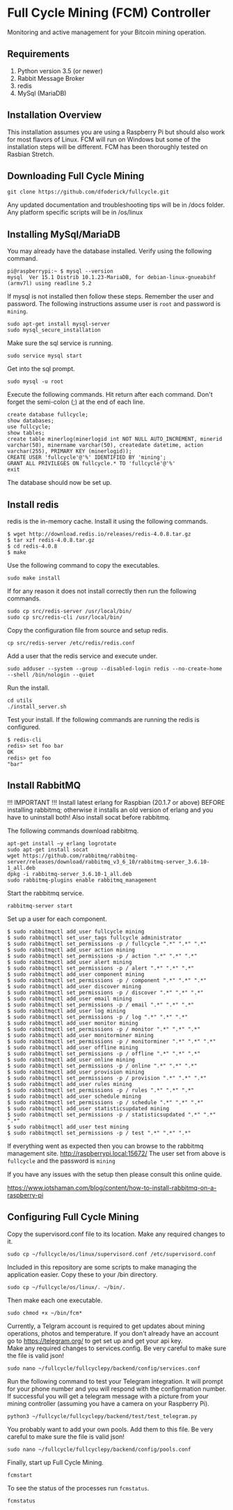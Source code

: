 # Full Cycle Mining (FCM) Controller
Monitoring and active management for your Bitcoin mining operation.

## Requirements

1. Python version 3.5 (or newer)
2. Rabbit Message Broker
3. redis
4. MySql (MariaDB)

## Installation Overview

This installation assumes you are using a Raspberry Pi 
but should also work for most flavors of Linux. FCM will
run on Windows but some of the installation steps will be different.
FCM has been thoroughly tested on Rasbian Stretch.

## Downloading Full Cycle Mining

```
git clone https://github.com/dfoderick/fullcycle.git
```
Any updated documentation and troubleshooting tips will be in /docs folder.
Any platform specific scripts will be in /os/linux

## Installing MySql/MariaDB

You may already have the database installed. Verify using the following command.
```
pi@raspberrypi:~ $ mysql --version
mysql  Ver 15.1 Distrib 10.1.23-MariaDB, for debian-linux-gnueabihf (armv7l) using readline 5.2
```
If mysql is not installed then follow these steps. Remember the user and password. 
The following instructions assume user is `root` and password is `mining`. 
```
sudo apt-get install mysql-server
sudo mysql_secure_installation
```
Make sure the sql service is running.
```
sudo service mysql start
```
Get into the sql prompt.
```
sudo mysql -u root 
```
Execute the following commands. Hit return after each command. Don't forget the semi-colon (;) at the end of each line.
```
create database fullcycle;
show databases;
use fullcycle;
show tables;
create table minerlog(minerlogid int NOT NULL AUTO_INCREMENT, minerid varchar(50), minername varchar(50), createdate datetime, action varchar(255), PRIMARY KEY (minerlogid));
CREATE USER 'fullcycle'@'%' IDENTIFIED BY 'mining';
GRANT ALL PRIVILEGES ON fullcycle.* TO 'fullcycle'@'%'
exit
```

The database should now be set up.

## Install redis

redis is the in-memory cache. Install it using the following commands. 

```
$ wget http://download.redis.io/releases/redis-4.0.8.tar.gz
$ tar xzf redis-4.0.8.tar.gz
$ cd redis-4.0.8
$ make
```
Use the following command to copy the executables.
```
sudo make install
```
If for any reason it does not install correctly then run the following commands.
```
sudo cp src/redis-server /usr/local/bin/
sudo cp src/redis-cli /usr/local/bin/
```
Copy the configuration file from source and setup redis.
```
cp src/redis-server /etc/redis/redis.conf
```
Add a user that the redis service and execute under.
```
sudo adduser --system --group --disabled-login redis --no-create-home --shell /bin/nologin --quiet
```
Run the install.
```
cd utils
./install_server.sh
```
Test your install. If the following commands are running the redis is configured.
```
$ redis-cli
redis> set foo bar
OK
redis> get foo
"bar"
```

## Install RabbitMQ

!!! IMPORTANT !!!
Install latest erlang for Raspbian (20.1.7 or above) BEFORE installing rabbitmq;
otherwise it installs an old version of erlang and you have to uninstall both!
Also install socat before rabbitmq.

The following commands download rabbitmq.
```
apt-get install –y erlang logrotate
sudo apt-get install socat
wget https://github.com/rabbitmq/rabbitmq-server/releases/download/rabbitmq_v3_6_10/rabbitmq-server_3.6.10-1_all.deb
dpkg -i rabbitmq-server_3.6.10-1_all.deb
sudo rabbitmq-plugins enable rabbitmq_management
```
Start the rabbitmq service.
```
rabbitmq-server start
```
Set up a user for each component.
```
$ sudo rabbitmqctl add_user fullcycle mining
$ sudo rabbitmqctl set_user_tags fullcycle administrator
$ sudo rabbitmqctl set_permissions -p / fullcycle ".*" ".*" ".*"
$ sudo rabbitmqctl add_user action mining
$ sudo rabbitmqctl set_permissions -p / action ".*" ".*" ".*"
$ sudo rabbitmqctl add_user alert mining
$ sudo rabbitmqctl set_permissions -p / alert ".*" ".*" ".*"
$ sudo rabbitmqctl add_user component mining
$ sudo rabbitmqctl set_permissions -p / component ".*" ".*" ".*"
$ sudo rabbitmqctl add_user discover mining
$ sudo rabbitmqctl set_permissions -p / discover ".*" ".*" ".*"
$ sudo rabbitmqctl add_user email mining
$ sudo rabbitmqctl set_permissions -p / email ".*" ".*" ".*"
$ sudo rabbitmqctl add_user log mining
$ sudo rabbitmqctl set_permissions -p / log ".*" ".*" ".*"
$ sudo rabbitmqctl add_user monitor mining
$ sudo rabbitmqctl set_permissions -p / monitor ".*" ".*" ".*"
$ sudo rabbitmqctl add_user monitorminer mining
$ sudo rabbitmqctl set_permissions -p / monitorminer ".*" ".*" ".*"
$ sudo rabbitmqctl add_user offline mining
$ sudo rabbitmqctl set_permissions -p / offline ".*" ".*" ".*"
$ sudo rabbitmqctl add_user online mining
$ sudo rabbitmqctl set_permissions -p / online ".*" ".*" ".*"
$ sudo rabbitmqctl add_user provision mining
$ sudo rabbitmqctl set_permissions -p / provision ".*" ".*" ".*"
$ sudo rabbitmqctl add_user rules mining
$ sudo rabbitmqctl set_permissions -p / rules ".*" ".*" ".*"
$ sudo rabbitmqctl add_user schedule mining
$ sudo rabbitmqctl set_permissions -p / schedule ".*" ".*" ".*"
$ sudo rabbitmqctl add_user statisticsupdated mining
$ sudo rabbitmqctl set_permissions -p / statisticsupdated ".*" ".*" ".*"
$ sudo rabbitmqctl add_user test mining
$ sudo rabbitmqctl set_permissions -p / test ".*" ".*" ".*"
```
If everything went as expected then you can browse to the rabbitmq management site.
http://raspberrypi.local:15672/
The user set from above is `fullcycle` and the password is `mining`

If you have any issues with the setup then please consult this online quide.

https://www.iotshaman.com/blog/content/how-to-install-rabbitmq-on-a-raspberry-pi

## Configuring Full Cycle Mining

Copy the supervisord.conf file to its location. Make any required changes to it.
```
sudo cp ~/fullcycle/os/linux/supervisord.conf /etc/supervisord.conf
```
Included in this repository are some scripts to make managing the application easier.
Copy these to your /bin directory.
```
sudo cp ~/fullcycle/os/linux/. ~/bin/.
```
Then make each one executable.
```
sudo chmod +x ~/bin/fcm*
```
Currently, a Telgram account is required to get updates about mining operations, photos and temperature.
If you don't already have an account go to https://telegram.org/ to get set up and get your api key.  
Make any required changes to services.config.
Be very careful to make sure the file is valid json!
```
sudo nano ~/fullcycle/fullcyclepy/backend/config/services.conf
``` 
Run the following command to test your Telegram integration. It will prompt for your phone number and you will respond with the configrmation number. If successful you will get a telegram message 
with a picture from your mining controller (assuming you have a camera on your Raspberry Pi).
```
python3 ~/fullcycle/fullcyclepy/backend/test/test_telegram.py
```
You probably want to add your own pools. Add them to this file. 
Be very careful to make sure the file is valid json!
```
sudo nano ~/fullcycle/fullcyclepy/backend/config/pools.conf
``` 
Finally, start up Full Cycle Mining.
```
fcmstart
```
To see the status of the processes run `fcmstatus`.
```
fcmstatus
```
